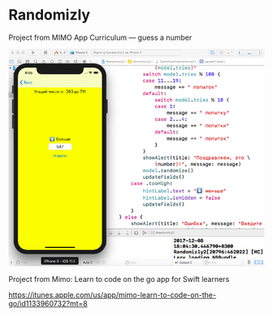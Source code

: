 # Randomizly
Project from MIMO App Curriculum — guess a number

![Xcode project screenshot](https://github.com/dbystruev/Randomizly/blob/master/Randomizly2/Screenshots/Randomizly.png)

Project from Mimo: Learn to code on the go app for Swift learners

https://itunes.apple.com/us/app/mimo-learn-to-code-on-the-go/id1133960732?mt=8
